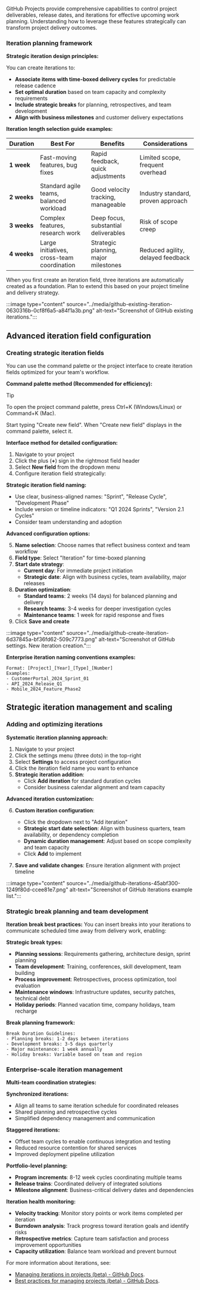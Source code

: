 GitHub Projects provide comprehensive capabilities to control project deliverables, release dates, and iterations for effective upcoming work planning. Understanding how to leverage these features strategically can transform project delivery outcomes.

### Iteration planning framework

**Strategic iteration design principles:**

You can create iterations to:

- **Associate items with time-boxed delivery cycles** for predictable release cadence
- **Set optimal duration** based on team capacity and complexity requirements
- **Include strategic breaks** for planning, retrospectives, and team development
- **Align with business milestones** and customer delivery expectations

**Iteration length selection guide examples:**

| **Duration** | **Best For**                               | **Benefits**                         | **Considerations**                 |
| ------------ | ------------------------------------------ | ------------------------------------ | ---------------------------------- |
| **1 week**   | Fast-moving features, bug fixes            | Rapid feedback, quick adjustments    | Limited scope, frequent overhead   |
| **2 weeks**  | Standard agile teams, balanced workload    | Good velocity tracking, manageable   | Industry standard, proven approach |
| **3 weeks**  | Complex features, research work            | Deep focus, substantial deliverables | Risk of scope creep                |
| **4 weeks**  | Large initiatives, cross-team coordination | Strategic planning, major milestones | Reduced agility, delayed feedback  |

When you first create an iteration field, three iterations are automatically created as a foundation. Plan to extend this based on your project timeline and delivery strategy.

:::image type="content" source="../media/github-existing-iteration-0630316b-0cf8f6a5-a84f1a3b.png" alt-text="Screenshot of GitHub existing iterations.":::

## Advanced iteration field configuration

### Creating strategic iteration fields

You can use the command palette or the project interface to create iteration fields optimized for your team's workflow.

**Command palette method (Recommended for efficiency):**

> [!TIP]
> To open the project command palette, press Ctrl+K (Windows/Linux) or Command+K (Mac).

Start typing "Create new field". When "Create new field" displays in the command palette, select it.

**Interface method for detailed configuration:**

1.  Navigate to your project
2.  Click the plus (**+**) sign in the rightmost field header
3.  Select **New field** from the dropdown menu
4.  Configure iteration field strategically:

**Strategic iteration field naming:**

- Use clear, business-aligned names: "Sprint", "Release Cycle", "Development Phase"
- Include version or timeline indicators: "Q1 2024 Sprints", "Version 2.1 Cycles"
- Consider team understanding and adoption

**Advanced configuration options:**

5.  **Name selection**: Choose names that reflect business context and team workflow
6.  **Field type**: Select "Iteration" for time-boxed planning
7.  **Start date strategy**:
    - **Current day**: For immediate project initiation
    - **Strategic date**: Align with business cycles, team availability, major releases
8.  **Duration optimization**:
    - **Standard teams**: 2 weeks (14 days) for balanced planning and delivery
    - **Research teams**: 3-4 weeks for deeper investigation cycles
    - **Maintenance teams**: 1 week for rapid response and fixes
9.  Click **Save and create**

:::image type="content" source="../media/github-create-iteration-6d37845a-bf36fd62-509c7773.png" alt-text="Screenshot of GitHub settings. New iteration creation.":::

**Enterprise iteration naming conventions examples:**

```
Format: [Project]_[Year]_[Type]_[Number]
Examples:
- CustomerPortal_2024_Sprint_01
- API_2024_Release_Q1
- Mobile_2024_Feature_Phase2
```

## Strategic iteration management and scaling

### Adding and optimizing iterations

**Systematic iteration planning approach:**

1.  Navigate to your project
2.  Click the settings menu (three dots) in the top-right
3.  Select **Settings** to access project configuration
4.  Click the iteration field name you want to enhance
5.  **Strategic iteration addition**:
    - Click **Add iteration** for standard duration cycles
    - Consider business calendar alignment and team capacity

**Advanced iteration customization:**

6.  **Custom iteration configuration**:

    - Click the dropdown next to "Add iteration"
    - **Strategic start date selection**: Align with business quarters, team availability, or dependency completion
    - **Dynamic duration management**: Adjust based on scope complexity and team capacity
    - Click **Add** to implement

7.  **Save and validate changes**: Ensure iteration alignment with project timeline

:::image type="content" source="../media/github-iterations-45abf300-1249f80d-ccee81e7.png" alt-text="Screenshot of GitHub iterations example list.":::

### Strategic break planning and team development

**Iteration break best practices:**
You can insert breaks into your iterations to communicate scheduled time away from delivery work, enabling:

**Strategic break types:**

- **Planning sessions**: Requirements gathering, architecture design, sprint planning
- **Team development**: Training, conferences, skill development, team building
- **Process improvement**: Retrospectives, process optimization, tool evaluation
- **Maintenance windows**: Infrastructure updates, security patches, technical debt
- **Holiday periods**: Planned vacation time, company holidays, team recharge

**Break planning framework:**

```
Break Duration Guidelines:
- Planning breaks: 1-2 days between iterations
- Development breaks: 3-5 days quarterly
- Major maintenance: 1 week annually
- Holiday breaks: Variable based on team and region
```

### Enterprise-scale iteration management

**Multi-team coordination strategies:**

**Synchronized iterations:**

- Align all teams to same iteration schedule for coordinated releases
- Shared planning and retrospective cycles
- Simplified dependency management and communication

**Staggered iterations:**

- Offset team cycles to enable continuous integration and testing
- Reduced resource contention for shared services
- Improved deployment pipeline utilization

**Portfolio-level planning:**

- **Program increments**: 8-12 week cycles coordinating multiple teams
- **Release trains**: Coordinated delivery of integrated solutions
- **Milestone alignment**: Business-critical delivery dates and dependencies

**Iteration health monitoring:**

- **Velocity tracking**: Monitor story points or work items completed per iteration
- **Burndown analysis**: Track progress toward iteration goals and identify risks
- **Retrospective metrics**: Capture team satisfaction and process improvement opportunities
- **Capacity utilization**: Balance team workload and prevent burnout

For more information about iterations, see:

- [Managing iterations in projects (beta) - GitHub Docs](https://docs.github.com/issues/trying-out-the-new-projects-experience/managing-iterations).
- [Best practices for managing projects (beta) - GitHub Docs](https://docs.github.com/issues/trying-out-the-new-projects-experience/best-practices-for-managing-projects).
